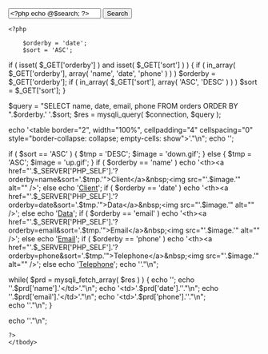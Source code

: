 <?php

$connection = mysqli_connect('localhost', 'root', '', 'myproject') or die('No mysqli connection');

$search = @$_REQUEST['search'];
$sql = "SELECT name, date, email, phone FROM orders ORDER BY ";

if(!empty($search))
{
	$sql .= "WHERE (name LIKE '%".mysqli_real_escape_string($connection, $search)."%') OR (email LIKE '%".mysqli_real_escape_string($connection, $search)."%') OR (phone LIKE '%".mysqli_real_escape_string($connection, $search)."%') ";
}

?>

<form method="get">
	<input type="text" name="search" value="<?php echo @$search; ?>"/>
	<button type="submit">Search</button>
</form>


	<?php
				
		$orderby = 'date';
		$sort = 'ASC';
		
if ( isset( $_GET['orderby'] ) and isset( $_GET['sort'] ) ) {
  if ( in_array( $_GET['orderby'], array( 'name', 'date', 'phone' ) ) ) $orderby = $_GET['orderby'];
  if ( in_array( $_GET['sort'], array( 'ASC', 'DESC' ) ) ) $sort = $_GET['sort'];
}

$query = "SELECT name, date, email, phone FROM orders ORDER BY ".$orderby.' '.$sort;
$res = mysqli_query( $connection, $query );
	

echo '<table border="2", width="100%", cellpadding="4" cellspacing="0" style="border-collapse: collapse; empty-cells: show">'."\n";
echo '<tr>';

if ( $sort == 'ASC' ) {
  $tmp = 'DESC';
  $image = 'down.gif';
} else {
  $tmp = 'ASC';
  $image = 'up.gif';
}
if ( $orderby == 'name' )
  echo '<th><a href="'.$_SERVER['PHP_SELF'].'?orderby=name&sort='.$tmp.'">Client</a>&nbsp;<img src="'.$image.'" alt="" /></th>';
else
  echo '<th><a href="'.$_SERVER['PHP_SELF'].'?orderby=name&sort=ASC">Client</a></th>';
if ( $orderby == 'date' )
  echo '<th><a href="'.$_SERVER['PHP_SELF'].'?orderby=date&sort='.$tmp.'">Data</a>&nbsp;<img src="'.$image.'" alt="" /></th>';
else
  echo '<th><a href="'.$_SERVER['PHP_SELF'].'?orderby=date&sort=ASC">Data</a></th>';
if ( $orderby == 'email' )
  echo '<th><a href="'.$_SERVER['PHP_SELF'].'?orderby=email&sort='.$tmp.'">Email</a>&nbsp;<img src="'.$image.'" alt="" /></th>';
else
  echo '<th><a href="'.$_SERVER['PHP_SELF'].'?orderby=email&sort=ASC">Email</a></th>';
if ( $orderby == 'phone' )
  echo '<th><a href="'.$_SERVER['PHP_SELF'].'?orderby=phone&sort='.$tmp.'">Telephone</a>&nbsp;<img src="'.$image.'" alt="" /></th>';
else
  echo '<th><a href="'.$_SERVER['PHP_SELF'].'?orderby=phone&sort=ASC">Telephone</a></th>';
echo '</tr>'."\n";


while( $prd = mysqli_fetch_array( $res ) ) {
  echo '<tr>'; 
  echo '<td>'.$prd['name'].'</td>'."\n";
  echo '<td>'.$prd['date'].'</td>'."\n";
  echo '<td>'.$prd['email'].'</td>'."\n"; 
  echo '<td>'.$prd['phone'].'</td>'."\n";   
  echo '</tr>'."\n";
}

echo '</table>'."\n";
	
	?>
	</tbody>
